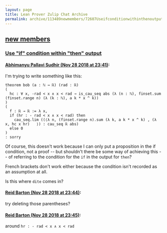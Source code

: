 ```yaml
---
layout: page
title: Lean Prover Zulip Chat Archive 
permalink: archive/113489newmembers/72607Useifconditionwithinthenoutput.html
---
```


## [new members](index.html)
### [Use "if" condition within "then" output](72607Useifconditionwithinthenoutput.html)

#### [Abhimanyu Pallavi Sudhir (Nov 28 2018 at 23:41)](https://leanprover.zulipchat.com/#narrow/stream/113489-new%20members/topic/Use%20%22if%22%20condition%20within%20%22then%22%20output/near/148749574):
I'm trying to write something like this:

```lean
theorem bob (a : ℕ → ℝ) (rad : ℝ)
(
  hc : ∀ x, -rad < x ∧ x < rad → is_cau_seq abs (λ (n : ℕ), finset.sum (finset.range n) (λ (k : ℕ), a k * x ^ k))
)
(
  f : ℝ → ℝ := λ x, 
  if (hr : - rad < x ∧ x < rad) then
    cau_seq.lim ((⟨λ n, (finset.range n).sum (λ k, a k * x ^ k) , (λ x, hc x hr)   ⟩) : cau_seq ℝ abs)
  else 0
)
: sorry
```
Of course, this doesn't work because I can only put a proposition in the if condition, not a proof -- but shouldn't there be some way of achieving this -- of referring to the condition for the `if` in the output for `then`?

French brackets don't work either because the condition isn't recorded as an assumption at all.

Is this where `dite` comes in?

#### [Reid Barton (Nov 28 2018 at 23:44)](https://leanprover.zulipchat.com/#narrow/stream/113489-new%20members/topic/Use%20%22if%22%20condition%20within%20%22then%22%20output/near/148749758):
try deleting those parentheses?

#### [Reid Barton (Nov 28 2018 at 23:45)](https://leanprover.zulipchat.com/#narrow/stream/113489-new%20members/topic/Use%20%22if%22%20condition%20within%20%22then%22%20output/near/148749765):
around `hr : - rad < x ∧ x < rad`

